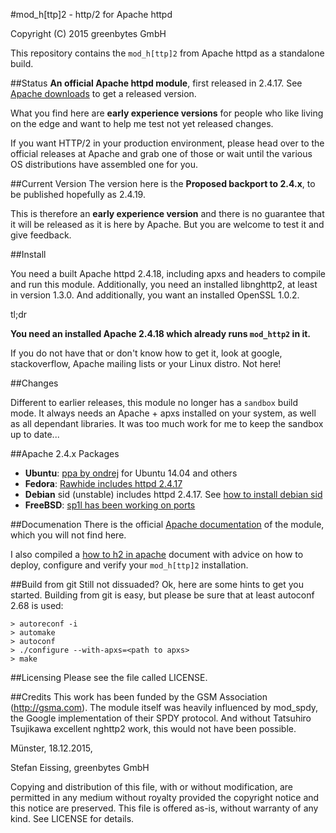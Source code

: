 
#mod_h[ttp]2 - http/2 for Apache httpd

Copyright (C) 2015 greenbytes GmbH

This repository contains the `mod_h[ttp]2` from Apache httpd as a standalone build. 

##Status
**An official Apache httpd module**, first released in 2.4.17. See [Apache downloads](https://httpd.apache.org/download.cgi) to get a released version.

What you find here are **early experience versions** for people who like living on the edge and want to help me test not yet released changes.

If you want HTTP/2 in your production environment, please head over to the official releases at Apache and grab one of those or wait until the various OS distributions have assembled one for you. 

##Current Version
The version here is the **Proposed backport to 2.4.x**, to be published hopefully as 2.4.19. 

This is therefore an **early experience version**
and there is no guarantee that it will be released as it is here by Apache. But you are welcome to test it and give feedback.

##Install

You need a built Apache httpd 2.4.18, including apxs and headers to compile and 
run this module. Additionally, you need an installed libnghttp2, at least in version
1.3.0. And additionally, you want an installed OpenSSL 1.0.2.

tl;dr

**You need an installed Apache 2.4.18 which already runs ```mod_http2``` in it.**

If you do not have that or don't know how to get it, look at google, stackoverflow, Apache mailing lists or your Linux distro. Not here!

##Changes

Different to earlier releases, this module no longer has a ```sandbox``` build mode. It always needs an Apache + apxs installed on your system, as
well as all dependant libraries. It was too much work for me to keep the
sandbox up to date...

##Apache 2.4.x Packages

* **Ubuntu**: [ppa by ondrej](https://launchpad.net/~ondrej/+archive/ubuntu/apache2) for Ubuntu 14.04 and others
* **Fedora**: [Rawhide includes httpd 2.4.17](http://rpmfind.net/linux/rpm2html/search.php?query=httpd)
* **Debian** sid (unstable) includes httpd 2.4.17. See [how to install debian sid](https://wiki.debian.org/InstallFAQ#Q._How_do_I_install_.22unstable.22_.28.22sid.22.29.3F)
* **FreeBSD**: [sp1l has been working on ports](https://github.com/Sp1l/ports)


##Documenation
There is the official [Apache documentation](https://httpd.apache.org/docs/2.4/en/mod/mod_http2.html) of the module, which you will not find here.

I also compiled a [how to h2 in apache](https://icing.github.io/mod_h2/howto.html) document with advice on how to deploy, configure and verify your ```mod_h[ttp]2``` installation.

##Build from git
Still not dissuaded? Ok, here are some hints to get you started.
Building from git is easy, but please be sure that at least autoconf 2.68 is
used:

```
> autoreconf -i
> automake
> autoconf
> ./configure --with-apxs=<path to apxs>
> make
```

##Licensing
Please see the file called LICENSE.


##Credits
This work has been funded by the GSM Association (http://gsma.com). The module
itself was heavily influenced by mod_spdy, the Google implementation of their
SPDY protocol. And without Tatsuhiro Tsujikawa excellent nghttp2 work, this
would not have been possible.


Münster, 18.12.2015,

Stefan Eissing, greenbytes GmbH

Copying and distribution of this file, with or without modification,
are permitted in any medium without royalty provided the copyright
notice and this notice are preserved.  This file is offered as-is,
without warranty of any kind. See LICENSE for details.


